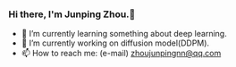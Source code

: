 ### Hi there, I'm Junping Zhou.👋

<!--
**Zhoujp-Runner/Zhoujp-Runner** is a ✨ _special_ ✨ repository because its `README.md` (this file) appears on your GitHub profile.

Here are some ideas to get you started:

- 🔭 I’m currently working on ...
- 🌱 I’m currently learning ...
- 👯 I’m looking to collaborate on ...
- 🤔 I’m looking for help with ...
- 💬 Ask me about ...
- 📫 How to reach me: ...
- 😄 Pronouns: ...
- ⚡ Fun fact: ...
-->

- 🌱 I’m currently learning something about deep learning.
- 🔭 I’m currently working on diffusion model(DDPM).
- 📫 How to reach me: (e-mail) zhoujunpingnn@qq.com
